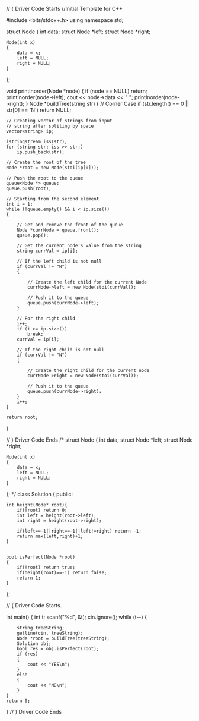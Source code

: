// { Driver Code Starts
//Initial Template for C++

#include <bits/stdc++.h>
using namespace std;

struct Node
{
    int data;
    struct Node *left;
    struct Node *right;

    Node(int x)
    {
        data = x;
        left = NULL;
        right = NULL;
    }
};

void printInorder(Node *node)
{
    if (node == NULL)
        return;
    printInorder(node->left);
    cout << node->data << " ";
    printInorder(node->right);
}
Node *buildTree(string str)
{
    // Corner Case
    if (str.length() == 0 || str[0] == 'N')
        return NULL;

    // Creating vector of strings from input
    // string after spliting by space
    vector<string> ip;

    istringstream iss(str);
    for (string str; iss >> str;)
        ip.push_back(str);

    // Create the root of the tree
    Node *root = new Node(stoi(ip[0]));

    // Push the root to the queue
    queue<Node *> queue;
    queue.push(root);

    // Starting from the second element
    int i = 1;
    while (!queue.empty() && i < ip.size())
    {

        // Get and remove the front of the queue
        Node *currNode = queue.front();
        queue.pop();

        // Get the current node's value from the string
        string currVal = ip[i];

        // If the left child is not null
        if (currVal != "N")
        {

            // Create the left child for the current Node
            currNode->left = new Node(stoi(currVal));

            // Push it to the queue
            queue.push(currNode->left);
        }

        // For the right child
        i++;
        if (i >= ip.size())
            break;
        currVal = ip[i];

        // If the right child is not null
        if (currVal != "N")
        {

            // Create the right child for the current node
            currNode->right = new Node(stoi(currVal));

            // Push it to the queue
            queue.push(currNode->right);
        }
        i++;
    }

    return root;
}


 // } Driver Code Ends
/*
struct Node
{
    int data;
    struct Node *left;
    struct Node *right;

    Node(int x)
    {
        data = x;
        left = NULL;
        right = NULL;
    }
};
*/
class Solution
{
public:

    int height(Node* root){
        if(!root) return 0;
        int left = height(root->left);
        int right = height(root->right);
        
        if(left==-1||right==-1||left!=right) return -1;
        return max(left,right)+1;
    }

    
    bool isPerfect(Node *root)
    {
        if(!root) return true;
        if(height(root)==-1) return false;
        return 1;
    }
};

// { Driver Code Starts.

int main()
{
    int t;
    scanf("%d", &t);
    cin.ignore();
    while (t--)
    {

        string treeString;
        getline(cin, treeString);
        Node *root = buildTree(treeString);
        Solution obj;
        bool res = obj.isPerfect(root);
        if (res)
        {
            cout << "YES\n";
        }
        else
        {
            cout << "NO\n";
        }
    }
    return 0;
}  // } Driver Code Ends